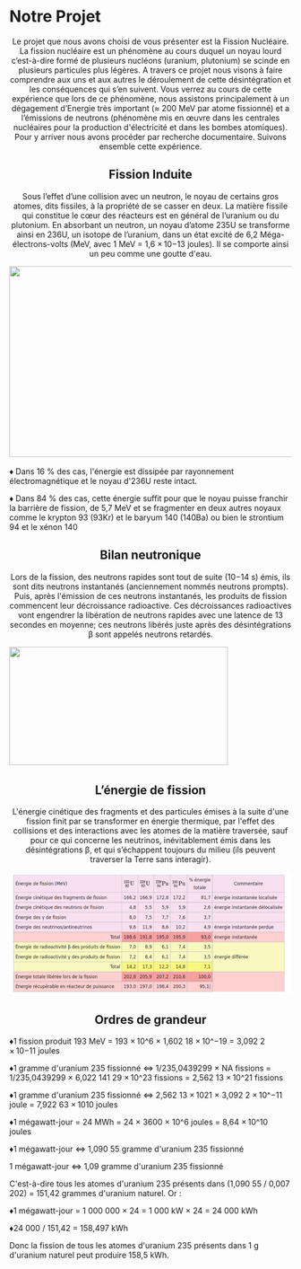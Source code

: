 <h1> Notre Projet </h1>
<p style="text-align:center;">   Le projet que nous avons choisi de vous présenter est la Fission Nucléaire. La fission nucléaire est un phénomène au cours duquel un noyau lourd c’est-à-dire formé de plusieurs nucléons (uranium, plutonium) se scinde en plusieurs particules plus légères. A travers ce projet nous visons à faire comprendre aux uns et aux autres le déroulement de cette désintégration et les conséquences qui s’en suivent. Vous verrez au cours de cette expérience que lors de ce phénomène, nous assistons principalement à un dégagement d’Energie très important (≈ 200 MeV par atome fissionné) et a l’émissions de neutrons (phénomène mis en œuvre dans les centrales nucléaires pour la production d'électricité et dans les bombes atomiques). Pour y arriver nous avons procéder par recherche documentaire. Suivons ensemble cette expérience.</p>

<h2 style="text-align:center;">Fission Induite</h2>
<p style="text-align:center;">Sous l’effet d’une collision avec un neutron, le noyau de certains gros atomes, dits fissiles, à la propriété de se casser en deux. La matière fissile qui constitue le cœur des réacteurs est en général de l’uranium ou du plutonium. En absorbant un neutron, un noyau d’atome 235U se transforme ainsi en 236U, un isotope de l’uranium, dans un état excité de 6,2 Méga-électrons-volts (MeV, avec 1 MeV = 1,6 × 10−13 joules). Il se comporte ainsi un peu comme une goutte d'eau.</p>
<img src="https://cdn.futura-sciences.com/buildsv6/images/mediumoriginal/3/4/6/346d715d4e_27200_2462-fission-universite-maine.jpg" width="601" height="340">
<p> &diams; Dans 16 % des cas, l'énergie est dissipée par rayonnement électromagnétique et le noyau d'236U reste intact.</p>
<p> &diams; Dans 84 % des cas, cette énergie suffit pour que le noyau puisse franchir la barrière de fission, de 5,7 MeV et se fragmenter en deux autres noyaux comme le krypton 93 (93Kr) et le baryum 140 (140Ba) ou bien le strontium 94 et le xénon 140 </p>

<h2 style="text-align:center;">Bilan neutronique</h2>
<p style="text-align:center;">Lors de la fission, des neutrons rapides sont tout de suite (10−14 s) émis, ils sont dits neutrons instantanés (anciennement nommés neutrons prompts). Puis, après l'émission de ces neutrons instantanés, les produits de fission commencent leur décroissance radioactive. Ces décroissances radioactives vont engendrer la libération de neutrons rapides avec une latence de 13 secondes en moyenne; ces neutrons libérés juste après des désintégrations β sont appelés neutrons retardés.</p>

<img src="" style="width:390px;height:211px;">

<h2 style="text-align:center;">L’énergie de fission</h2>
<p style="text-align:center;">L'énergie cinétique des fragments et des particules émises à la suite d'une fission finit par se transformer en énergie thermique, par l'effet des collisions et des interactions avec les atomes de la matière traversée, sauf pour ce qui concerne les neutrinos, inévitablement émis dans les désintégrations β, et qui s’échappent toujours du milieu (ils peuvent traverser la Terre sans interagir).</p>

<img src="https://github.com/ARE-dynamic-G2-2021/Fission-Nucleaire/blob/gh-pages/tabel.png" width="512" height="218">

<h2 style="text-align:center;">Ordres de grandeur</h2>
<p> &diams;1 fission produit 193 MeV = 193 × 10^6 × 1,602 18 × 10^−19 = 3,092 2 × 10−11 joules</p>
<p> &diams;1 gramme d'uranium 235 fissionné ⇔ 1/235,0439299 × NA fissions = 1/235,0439299 × 6,022 141 29 × 10^23 fissions = 2,562 13 × 10^21 fissions</p>
<p> &diams;1 gramme d'uranium 235 fissionné ⇔ 2,562 13 × 1021 × 3,092 2 × 10^−11 joule = 7,922 63 × 1010 joules</p>
<p> &diams;1 mégawatt-jour = 24 MWh = 24 × 3600 × 10^6 joules = 8,64 × 10^10 joules</p>
<p> &diams;1 mégawatt-jour ⇔ 1,090 55 gramme d'uranium 235 fissionné</p>
<p> 1 mégawatt-jour ⇔ 1,09 gramme d'uranium 235 fissionné </p>
<p> C'est-à-dire tous les atomes d'uranium 235 présents dans (1,090 55 / 0,007 202) = 151,42 grammes d'uranium naturel. Or : </p>
<p> &diams;1 mégawatt-jour = 1 000 000 × 24 = 1 000 kW × 24 = 24 000 kWh</p>
<p> &diams;24 000 / 151,42 = 158,497 kWh</p>
<p>Donc la fission de tous les atomes d'uranium 235 présents dans 1 g d'uranium naturel peut produire 158,5 kWh.</p>
